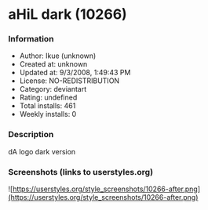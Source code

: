 # aHiL dark (10266)

### Information
- Author: Ikue (unknown)
- Created at: unknown
- Updated at: 9/3/2008, 1:49:43 PM
- License: NO-REDISTRIBUTION
- Category: deviantart
- Rating: undefined
- Total installs: 461
- Weekly installs: 0


### Description
dA logo dark version


### Screenshots (links to userstyles.org)
![https://userstyles.org/style_screenshots/10266-after.png](https://userstyles.org/style_screenshots/10266-after.png)


